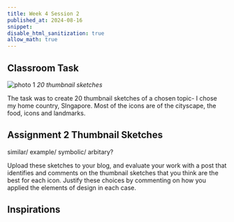```yaml
---
title: Week 4 Session 2
published_at: 2024-08-16
snippet: 
disable_html_sanitization: true
allow_math: true
---
```


## Classroom Task
![photo 1](photos/19.jpg)
*20 thumbnail sketches*

The task was to create 20 thumbnail sketches of a chosen topic- I chose my home country, SIngapore. Most of the icons are of the cityscape, the food, icons and landmarks.


## Assignment 2 Thumbnail Sketches

similar/ example/ symbolic/ arbitary?

Upload these sketches to your blog, and evaluate your work with a post that identifies and comments on the thumbnail sketches that you think are the best for each icon. Justify these choices by commenting on how you applied the elements of design in each case.

## Inspirations



 